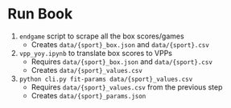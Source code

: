 # Run Book

1. `endgame` script to scrape all the box scores/games
    - Creates `data/{sport}_box.json` and `data/{sport}.csv`
1. `vpp_yoy.ipynb` to translate box scores to VPPs
    - Requires `data/{sport}_box.json` and `data/{sport}.csv`
    - Creates `data/{sport}_values.csv`
1. `python cli.py fit-params data/{sport}_values.csv`
    - Requires `data/{sport}_values.csv` from the previous step
    - Creates `data/{sport}_params.json`
